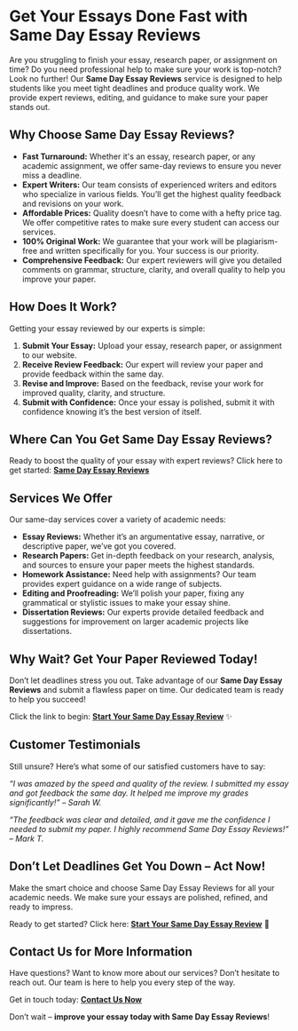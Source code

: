 # Get Your Essays Done Fast with Same Day Essay Reviews

Are you struggling to finish your essay, research paper, or assignment on time? Do you need professional help to make sure your work is top-notch? Look no further! Our **Same Day Essay Reviews** service is designed to help students like you meet tight deadlines and produce quality work. We provide expert reviews, editing, and guidance to make sure your paper stands out.

## Why Choose Same Day Essay Reviews?

- **Fast Turnaround:** Whether it's an essay, research paper, or any academic assignment, we offer same-day reviews to ensure you never miss a deadline.
- **Expert Writers:** Our team consists of experienced writers and editors who specialize in various fields. You’ll get the highest quality feedback and revisions on your work.
- **Affordable Prices:** Quality doesn’t have to come with a hefty price tag. We offer competitive rates to make sure every student can access our services.
- **100% Original Work:** We guarantee that your work will be plagiarism-free and written specifically for you. Your success is our priority.
- **Comprehensive Feedback:** Our expert reviewers will give you detailed comments on grammar, structure, clarity, and overall quality to help you improve your paper.

## How Does It Work?

Getting your essay reviewed by our experts is simple:

1. **Submit Your Essay:** Upload your essay, research paper, or assignment to our website.
2. **Receive Review Feedback:** Our expert will review your paper and provide feedback within the same day.
3. **Revise and Improve:** Based on the feedback, revise your work for improved quality, clarity, and structure.
4. **Submit with Confidence:** Once your essay is polished, submit it with confidence knowing it’s the best version of itself.

## Where Can You Get Same Day Essay Reviews?

Ready to boost the quality of your essay with expert reviews? Click here to get started: [**Same Day Essay Reviews**](https://tinyurl.com/topessay?keyword=same+day+essay+reviews)

## Services We Offer

Our same-day services cover a variety of academic needs:

- **Essay Reviews:** Whether it’s an argumentative essay, narrative, or descriptive paper, we’ve got you covered.
- **Research Papers:** Get in-depth feedback on your research, analysis, and sources to ensure your paper meets the highest standards.
- **Homework Assistance:** Need help with assignments? Our team provides expert guidance on a wide range of subjects.
- **Editing and Proofreading:** We’ll polish your paper, fixing any grammatical or stylistic issues to make your essay shine.
- **Dissertation Reviews:** Our experts provide detailed feedback and suggestions for improvement on larger academic projects like dissertations.

## Why Wait? Get Your Paper Reviewed Today!

Don’t let deadlines stress you out. Take advantage of our **Same Day Essay Reviews** and submit a flawless paper on time. Our dedicated team is ready to help you succeed!

Click the link to begin: [**Start Your Same Day Essay Review**](https://tinyurl.com/topessay?keyword=same+day+essay+reviews) ✨

## Customer Testimonials

Still unsure? Here’s what some of our satisfied customers have to say:

_“I was amazed by the speed and quality of the review. I submitted my essay and got feedback the same day. It helped me improve my grades significantly!” – Sarah W._

_“The feedback was clear and detailed, and it gave me the confidence I needed to submit my paper. I highly recommend Same Day Essay Reviews!” – Mark T._

## Don’t Let Deadlines Get You Down – Act Now!

Make the smart choice and choose Same Day Essay Reviews for all your academic needs. We make sure your essays are polished, refined, and ready to impress.

Ready to get started? Click here: [**Start Your Same Day Essay Review**](https://tinyurl.com/topessay?keyword=same+day+essay+reviews) 📝

## Contact Us for More Information

Have questions? Want to know more about our services? Don’t hesitate to reach out. Our team is here to help you every step of the way.

Get in touch today: [**Contact Us Now**](https://tinyurl.com/topessay?keyword=same+day+essay+reviews)

Don’t wait – **improve your essay today with Same Day Essay Reviews**!

